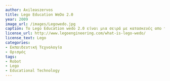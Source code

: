 ```yaml
---
author: Axileaszervos
title: Lego Education WeDo 2.0
year: 2009 
image_url: /images/Legowedo.jpg
caption: Το Lego Education wedo 2.0 είναι μια σειρά με κατασκευές απο τουβλάκια της Lego, η οποία απευθύνεται σε μικρότερο ηλικιακά κοινό από ότι άλλες σειρές της εταιρίας. Αποτελείται από μικρά τουβλάκια lego και δίνεται στον χρήστη η ευκαιρία να δημιουργήσει ότι εκείνος φανταστεί. Τέλος, μέσα από ειδικό app της εταιρίας ή από άλλες γλώσσες προγραμματισμού(scratch), ο χρήστης μπορεί να προγραμματίσει την κατασκευη στον τομέα των κινήσεων της.
license_url: http://www.legoengineering.com/what-is-lego-wedo/
license_text: Lego
categories:
- Εκπαιδευτική Τεχνολογία
- Ορισμός
tags:
- Robot
- Lego
- Educational Technology
---
```

